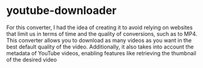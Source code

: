 # youtube-downloader
For this converter, I had the idea of creating it to avoid relying on websites that limit us in terms of time and the quality of conversions, such as to MP4. This converter allows you to download as many videos as you want in the best default quality of the video. Additionally, it also takes into account the metadata of YouTube videos, enabling features like retrieving the thumbnail of the desired video
